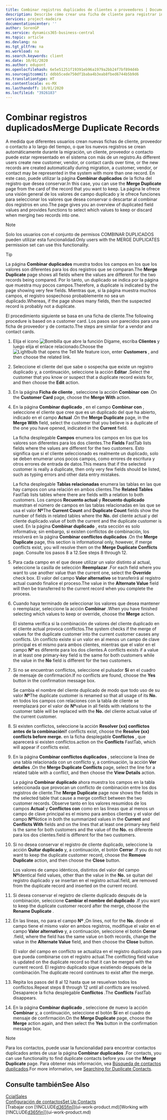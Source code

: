 ```yaml
---
title: Combinar registros duplicados de clientes o proveedores | Documentos de Microsoft
description: Describe cómo crear una ficha de cliente para registrar información acerca de cada cliente nuevo o existente a los que venda productos.
services: project-madeira
documentationcenter: ''
author: SorenGP
ms.service: dynamics365-business-central
ms.topic: article
ms.devlang: na
ms.tgt_pltfrm: na
ms.workload: na
ms.search.keywords: client
ms.date: 10/01/2020
ms.author: edupont
ms.openlocfilehash: 6e5e51251f19391eb96a1979a2bb24f7bf894d4b
ms.sourcegitcommit: ddbb5cede750df1baba4b3eab8fbed6744b5b9d6
ms.translationtype: HT
ms.contentlocale: es-MX
ms.lasthandoff: 10/01/2020
ms.locfileid: "3926183"
---
```

# <a name="merge-duplicate-records"></a><span data-ttu-id="80b07-103">Combinar registros duplicados</span><span class="sxs-lookup"><span data-stu-id="80b07-103">Merge Duplicate Records</span></span>
<span data-ttu-id="80b07-104">A medida que diferentes usuarios crean nuevas fichas de cliente, proveedor o contacto a lo largo del tiempo, o que los nuevos registros se crean automáticamente durante la migración, un cliente, proveedor o contacto puede estar representado en el sistema con más de un registro.</span><span class="sxs-lookup"><span data-stu-id="80b07-104">As different users create new customer, vendor, or contact cards over time, or the new records are created automatically during migration, a customer, vendor, or contact may be represented in the system with more than one record.</span></span> <span data-ttu-id="80b07-105">En este caso, puede utilizar la página **Combinar duplicados** de la ficha del registro que desea conservar.</span><span class="sxs-lookup"><span data-stu-id="80b07-105">In this case, you can use the **Merge Duplicate** page from the card of the record that you want to keep.</span></span> <span data-ttu-id="80b07-106">La página le ofrece una visión general de los valores de campo duplicado y le ofrece funciones para seleccionar los valores que desea conservar o descartar al combinar dos registros en uno.</span><span class="sxs-lookup"><span data-stu-id="80b07-106">The page gives you an overview of duplicated field values and provides functions to select which values to keep or discard when merging two records into one.</span></span>

> [!NOTE]
> <span data-ttu-id="80b07-107">Solo los usuarios con el conjunto de permisos COMBINAR DUPLICADOS pueden utilizar esta funcionalidad.</span><span class="sxs-lookup"><span data-stu-id="80b07-107">Only users with the MERGE DUPLICATES permission set can use this functionality.</span></span>

> [!TIP]
> <span data-ttu-id="80b07-108">La página **Combinar duplicados** muestra todos los campos en los que los valores son diferentes para los dos registros que se comparan.</span><span class="sxs-lookup"><span data-stu-id="80b07-108">The **Merge Duplicate** page shows all fields where the values are different for the two records being compared.</span></span> <span data-ttu-id="80b07-109">Por lo tanto, un duplicado se indica por la página que muestra muy pocos campos.</span><span class="sxs-lookup"><span data-stu-id="80b07-109">Therefore, a duplicate is indicated by the page showing very few fields.</span></span> <span data-ttu-id="80b07-110">Mientras que, si la página muestra muchos campos, el registro sospechoso probablemente no sea un duplicado.</span><span class="sxs-lookup"><span data-stu-id="80b07-110">Whereas, if the page shows many fields, then the suspected record is probably not a duplicate.</span></span>

<span data-ttu-id="80b07-111">El procedimiento siguiente se basa en una ficha de cliente.</span><span class="sxs-lookup"><span data-stu-id="80b07-111">The following procedure is based on a customer card.</span></span> <span data-ttu-id="80b07-112">Los pasos son parecidos para una ficha de proveedor y de contacto.</span><span class="sxs-lookup"><span data-stu-id="80b07-112">The steps are similar for a vendor  and contact cards.</span></span>

1. <span data-ttu-id="80b07-113">Elija el icono ![Bombilla que abre la función Dígame](media/ui-search/search_small.png "Dígame qué desea hacer"), escriba **Clientes** y luego elija el enlace relacionado.</span><span class="sxs-lookup"><span data-stu-id="80b07-113">Choose the ![Lightbulb that opens the Tell Me feature](media/ui-search/search_small.png "Tell me what you want to do") icon, enter **Customers** , and then choose the related link.</span></span>
2. <span data-ttu-id="80b07-114">Seleccione el cliente del que sabe o sospecha que existe un registro duplicado y, a continuación, seleccione la acción **Editar** .</span><span class="sxs-lookup"><span data-stu-id="80b07-114">Select the customer that you know or suspect that a duplicate record exists for, and then choose the **Edit** action.</span></span>
3. <span data-ttu-id="80b07-115">En la página **Ficha de cliente** , seleccione la acción **Combinar con** .</span><span class="sxs-lookup"><span data-stu-id="80b07-115">On the **Customer Card** page, choose the **Merge With** action.</span></span>
4. <span data-ttu-id="80b07-116">En la página **Combinar duplicado** , en el campo **Combinar con** , seleccione el cliente que cree que es un duplicado del que ha abierto, indicado en el campo **Actual** .</span><span class="sxs-lookup"><span data-stu-id="80b07-116">On the **Merge Duplicate** page, in the **Merge With** field, select the customer that you believe is a duplicate of the one you have opened, indicated in the **Current** field.</span></span>

    <span data-ttu-id="80b07-117">La ficha desplegable **Campos** enumera los campos en los que los valores son diferentes para los dos clientes.</span><span class="sxs-lookup"><span data-stu-id="80b07-117">The **Fields** FastTab lists fields where the values are different for the two customers.</span></span> <span data-ttu-id="80b07-118">Esto significa que si el cliente seleccionado es realmente un duplicado, solo se deben enumerar unos pocos campos, como errores de escritura y otros errores de entrada de datos.</span><span class="sxs-lookup"><span data-stu-id="80b07-118">This means that if the selected customer is really a duplicate, then only very few fields should be listed, such as typing errors and other data entry mistakes.</span></span>

    <span data-ttu-id="80b07-119">La ficha desplegable **Tablas relacionadas** enumera las tablas en las que hay campos con una relación en ambos clientes.</span><span class="sxs-lookup"><span data-stu-id="80b07-119">The **Related Tables** FastTab lists tables where there are fields with a relation to both customers.</span></span> <span data-ttu-id="80b07-120">Los campos **Recuento actual** y **Recuento duplicado** muestran el número de campos en las tablas relacionadas en las que se usa el valor **Nº**</span><span class="sxs-lookup"><span data-stu-id="80b07-120">The **Current Count** and **Duplicate Count** fields show the number of fields in related tables where the **No.**</span></span> <span data-ttu-id="80b07-121">del cliente actual y del cliente duplicado.</span><span class="sxs-lookup"><span data-stu-id="80b07-121">value of both the current and the duplicate customer is used.</span></span> <span data-ttu-id="80b07-122">En la página **Combinar duplicado** , esta sección es solo informativa; sin embargo, si existen conflictos de combinación, los resolverá en la página **Combinar conflictos duplicados** .</span><span class="sxs-lookup"><span data-stu-id="80b07-122">On the **Merge Duplicate** page, this section is informational only, however, if merge conflicts exist, you will resolve them on the **Merge Duplicate Conflicts** page.</span></span> <span data-ttu-id="80b07-123">Consulte los pasos 8 a 12.</span><span class="sxs-lookup"><span data-stu-id="80b07-123">See steps 8 through 12.</span></span>   

5. <span data-ttu-id="80b07-124">Para cada campo en el que desee utilizar un valor distinto al actual, seleccione la casilla de selección **Reemplazar** .</span><span class="sxs-lookup"><span data-stu-id="80b07-124">For each field where you want to use another value than the current one, select the **Override** check box.</span></span> <span data-ttu-id="80b07-125">El valor del campo **Valor alternativo** se transferirá al registro actual cuando finalice el proceso.</span><span class="sxs-lookup"><span data-stu-id="80b07-125">The value in the **Alternate Value** field will then be transferred to the current record when you complete the process.</span></span>
6. <span data-ttu-id="80b07-126">Cuando haya terminado de seleccionar los valores que desea mantener o reemplazar, seleccione la acción **Combinar** .</span><span class="sxs-lookup"><span data-stu-id="80b07-126">When you have finished selecting which values to keep or override, choose the **Merge** action.</span></span>

    <span data-ttu-id="80b07-127">El sistema verifica si la combinación de valores del cliente duplicado en el cliente actual provoca conflictos.</span><span class="sxs-lookup"><span data-stu-id="80b07-127">The system checks if the merge of values for the duplicate customer into the current customer causes any conflicts.</span></span> <span data-ttu-id="80b07-128">Un conflicto existe si un valor en al menos un campo de clave principal es el mismo para ambos clientes, mientras que el valor en el campo **Nº** es diferente para los dos clientes.</span><span class="sxs-lookup"><span data-stu-id="80b07-128">A conflicts exists if a value in at least one primary-key field is the same for both customers while the value in the **No** field is different for the two customers.</span></span>

7. <span data-ttu-id="80b07-129">Si no se encuentran conflictos, seleccione el pulsador **Sí** en el cuadro de mensaje de confirmación.</span><span class="sxs-lookup"><span data-stu-id="80b07-129">If no conflicts are found, choose the **Yes** button in the confirmation message box.</span></span>

    <span data-ttu-id="80b07-130">Se cambia el nombre del cliente duplicado de modo que todo uso de su valor **Nº**</span><span class="sxs-lookup"><span data-stu-id="80b07-130">The duplicate customer is renamed so that all usage of its **No.**</span></span> <span data-ttu-id="80b07-131">en todos los campos con relaciones con la tabla de cliente se reemplazará por el valor de **Nº**</span><span class="sxs-lookup"><span data-stu-id="80b07-131">value in all fields with relations to the customer table will be replaced with the **No.**</span></span> <span data-ttu-id="80b07-132">del cliente actual.</span><span class="sxs-lookup"><span data-stu-id="80b07-132">value of the current customer.</span></span>
8. <span data-ttu-id="80b07-133">Si existen conflictos, seleccione la acción **Resolver (xx) conflictos antes de la combinación**</span><span class="sxs-lookup"><span data-stu-id="80b07-133">If conflicts exist, choose the **Resolve (xx) conflicts before merge.**</span></span> <span data-ttu-id="80b07-134">en la ficha desplegable **Conflictos** , que aparecerá si existen conflictos.</span><span class="sxs-lookup"><span data-stu-id="80b07-134">action on the **Conflicts** FastTab, which will appear if conflicts exist.</span></span>
9. <span data-ttu-id="80b07-135">En la página **Combinar conflictos duplicados** , seleccione la línea de una tabla relacionada con un conflicto y, a continuación, la acción **Ver detalles** .</span><span class="sxs-lookup"><span data-stu-id="80b07-135">On the **Merge Duplicate Conflicts** page, select the line for a related table with a conflict, and then choose the **View Details** action.</span></span>

    <span data-ttu-id="80b07-136">La página **Combinar duplicado** ahora muestra los campos en la tabla seleccionada que provocan un conflicto de combinación entre los dos registros de cliente.</span><span class="sxs-lookup"><span data-stu-id="80b07-136">The **Merge Duplicate** page now shows the fields in the selected table that cause a merge conflict between the two customer records.</span></span> <span data-ttu-id="80b07-137">Observe tanto en los valores resumidos de los campos **Actual** y **Conflictos con** como en las líneas que al menos un campo de clave principal es el mismo para ambos clientes y el valor del campo **Nº**</span><span class="sxs-lookup"><span data-stu-id="80b07-137">Notice in both the summarized values in the **Current** and **Conflicts With** fields and on the lines that at least one primary-key field is the same for both customers and the value of the **No.**</span></span> <span data-ttu-id="80b07-138">es diferente para los dos clientes.</span><span class="sxs-lookup"><span data-stu-id="80b07-138">field is different for the two customers.</span></span>   
10. <span data-ttu-id="80b07-139">Si no desea conservar el registro de cliente duplicado, seleccione la acción **Quitar duplicado** y, a continuación, el botón **Cerrar** .</span><span class="sxs-lookup"><span data-stu-id="80b07-139">If you do not want to keep the duplicate customer record, choose the **Remove Duplicate** action, and then choose the **Close** button.</span></span>

    <span data-ttu-id="80b07-140">Los valores de campo idénticos, distintos del valor del campo **Nº**</span><span class="sxs-lookup"><span data-stu-id="80b07-140">Identical field values, other than the value in the **No.**</span></span> <span data-ttu-id="80b07-141">se quitan del registro duplicado y se insertan en el registro actual.</span><span class="sxs-lookup"><span data-stu-id="80b07-141">field, are removed from the duplicate record and inserted on the current record.</span></span>
11. <span data-ttu-id="80b07-142">Si desea conservar el registro de cliente duplicado después de la combinación, seleccione **Cambiar el nombre del duplicado** .</span><span class="sxs-lookup"><span data-stu-id="80b07-142">If you want to keep the duplicate customer record after the merge,  choose the **Rename Duplicate** .</span></span>
12. <span data-ttu-id="80b07-143">En las líneas, no para el campo **Nº** ,</span><span class="sxs-lookup"><span data-stu-id="80b07-143">On lines, not for the **No.**</span></span> <span data-ttu-id="80b07-144">donde el campo tiene el mismo valor en ambos registros, modifique el valor en el campo **Valor alternativo** y, a continuación, seleccione el botón **Cerrar** .</span><span class="sxs-lookup"><span data-stu-id="80b07-144">field, where the field has the same value on both records, change the value in the **Alternate Value** field, and then choose the **Close** button.</span></span>

    <span data-ttu-id="80b07-145">El valor del campo en conflicto se actualiza en el registro duplicado para que pueda combinarse con el registro actual.</span><span class="sxs-lookup"><span data-stu-id="80b07-145">The conflicting field value is updated on the duplicate record so that it can be merged with the current record.</span></span> <span data-ttu-id="80b07-146">El registro duplicado sigue existiendo después de la combinación.</span><span class="sxs-lookup"><span data-stu-id="80b07-146">The duplicate record continues to exist after the merge.</span></span>
13. <span data-ttu-id="80b07-147">Repita los pasos del 8 al 12 hasta que se resuelvan todos los conflictos.</span><span class="sxs-lookup"><span data-stu-id="80b07-147">Repeat steps 8 through 12 until all conflicts are resolved.</span></span> <span data-ttu-id="80b07-148">Desaparece la ficha desplegable **Conflictos** .</span><span class="sxs-lookup"><span data-stu-id="80b07-148">The **Conflicts** FastTab disappears.</span></span>
14. <span data-ttu-id="80b07-149">En la página **Combinar duplicado** , seleccione de nuevo la acción **Combinar** y, a continuación, seleccione el botón **Sí** en el cuadro de mensaje de confirmación.</span><span class="sxs-lookup"><span data-stu-id="80b07-149">On the **Merge Duplicate** page, choose the **Merge** action again, and then select the **Yes** button in the confirmation message box.</span></span>

> [!NOTE]
> <span data-ttu-id="80b07-150">Para los contactos, puede usar la funcionalidad para encontrar contactos duplicados antes de usar la página **Combinar duplicados** .</span><span class="sxs-lookup"><span data-stu-id="80b07-150">For contacts, you can use functionality to find duplicate contacts before you use the **Merge Duplicate** page.</span></span> <span data-ttu-id="80b07-151">Para obtener más información, vea [Búsqueda de contactos duplicados](marketing-setup-contacts.md#searching-for-duplicate-contacts).</span><span class="sxs-lookup"><span data-stu-id="80b07-151">For more information, see [Searching for Duplicate Contacts](marketing-setup-contacts.md#searching-for-duplicate-contacts).</span></span>

## <a name="see-also"></a><span data-ttu-id="80b07-152">Consulte también</span><span class="sxs-lookup"><span data-stu-id="80b07-152">See Also</span></span>
[<span data-ttu-id="80b07-153">Ccial</span><span class="sxs-lookup"><span data-stu-id="80b07-153">Sales</span></span>](sales-manage-sales.md)  
[<span data-ttu-id="80b07-154">Configuración de contactos</span><span class="sxs-lookup"><span data-stu-id="80b07-154">Set Up Contacts</span></span>](marketing-setup-contacts.md)  
<span data-ttu-id="80b07-155">[Trabajar con [!INCLUDE[d365fin](includes/d365fin_md.md)]](ui-work-product.md)</span><span class="sxs-lookup"><span data-stu-id="80b07-155">[Working with [!INCLUDE[d365fin](includes/d365fin_md.md)]](ui-work-product.md)</span></span>
